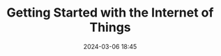 ---
layout: post
title: "Getting Started with the Internet of Things"
date: 2024-03-06 18:45
categories: Waste 
tag: [ IoT, Netduino, Hardware, .Net ]
---